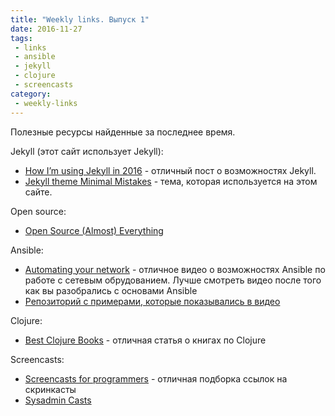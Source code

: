 ```yaml
---
title: "Weekly links. Выпуск 1"
date: 2016-11-27
tags:
 - links
 - ansible
 - jekyll
 - clojure
 - screencasts
category:
 - weekly-links
---
```


Полезные ресурсы найденные за последнее время.

Jekyll (этот сайт использует Jekyll):

* [How I’m using Jekyll in 2016](https://mademistakes.com/articles/using-jekyll-2016/) - отличный пост о возможностях Jekyll.
* [Jekyll theme Minimal Mistakes](https://github.com/mmistakes/minimal-mistakes) - тема, которая используется на этом сайте.

Open source:

* [Open Source (Almost) Everything](http://tom.preston-werner.com/2011/11/22/open-source-everything.html)

Ansible:

* [Automating your network](https://www.ansible.com/webinars-training/automating-your-network) - отличное видео о возможностях Ansible по работе с сетевым обрудованием. Лучше смотреть видео после того как вы разобрались с основами Ansible
* [Репозиторий с примерами, которые показывались в видео](https://github.com/privateip/Ansible-Webinar-Mar2016)

Clojure:

* [Best Clojure Books](http://programming-digressions.blogspot.com/2015/08/best-clojure-books-are-we-there-yet.html?m=1) - отличная статья о книгах по Clojure

Screencasts:

* [Screencasts for programmers](https://www.romanzolotarev.com/screencasts/) - отличная подборка ссылок на скринкасты
* [Sysadmin Casts](https://sysadmincasts.com/)


